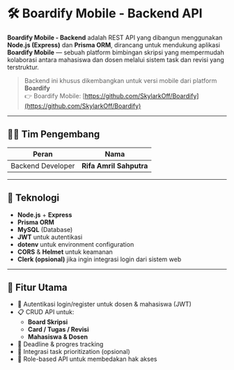 # 🛠️ Boardify Mobile - Backend API

**Boardify Mobile - Backend** adalah REST API yang dibangun menggunakan **Node.js (Express)** dan **Prisma ORM**, dirancang untuk mendukung aplikasi **Boardify Mobile** — sebuah platform bimbingan skripsi yang mempermudah kolaborasi antara mahasiswa dan dosen melalui sistem task dan revisi yang terstruktur.

> Backend ini khusus dikembangkan untuk versi mobile dari platform **Boardify**  
> 👉 Boardify Mobile: [https://github.com/SkylarkOff/Boardify](https://github.com/SkylarkOff/Boardify)

---

## 👨‍💻 Tim Pengembang

| Peran             | Nama                   |
|-------------------|------------------------|
| Backend Developer |**Rifa Amril Sahputra** |

---

## 🧰 Teknologi

- **Node.js** + **Express**
- **Prisma ORM**
- **MySQL** (Database)
- **JWT** untuk autentikasi
- **dotenv** untuk environment configuration
- **CORS** & **Helmet** untuk keamanan
- **Clerk (opsional)** jika ingin integrasi login dari sistem web


---

## 🚀 Fitur Utama

- 🔐 Autentikasi login/register untuk dosen & mahasiswa (JWT)
- 📋 CRUD API untuk:
  - **Board Skripsi**
  - **Card / Tugas / Revisi**
  - **Mahasiswa & Dosen**
- 📅 Deadline & progres tracking
- 🧠 Integrasi task prioritization (opsional)
- 🚀 Role-based API untuk membedakan hak akses

